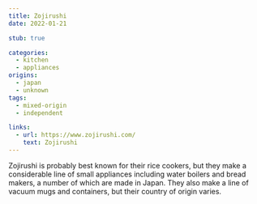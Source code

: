 ```yaml
---
title: Zojirushi
date: 2022-01-21

stub: true

categories:
  - kitchen
  - appliances
origins:
  - japan
  - unknown
tags:
  - mixed-origin
  - independent

links:
  - url: https://www.zojirushi.com/
    text: Zojirushi
---
```


Zojirushi is probably best known for their rice cookers, but they make a
considerable line of small appliances including water boilers and bread makers,
a number of which are made in Japan. They also make a line of vacuum mugs and
containers, but their country of origin varies.
